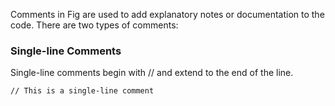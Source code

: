 Comments in Fig are used to add explanatory notes or documentation to the code. There are two types of comments:

### Single-line Comments

Single-line comments begin with // and extend to the end of the line.

```
// This is a single-line comment
```
